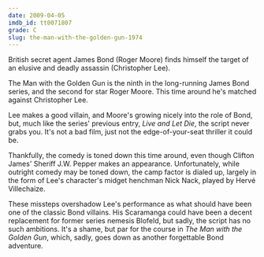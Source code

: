 ```yaml
---
date: 2009-04-05
imdb_id: tt0071807
grade: C
slug: the-man-with-the-golden-gun-1974
---
```


British secret agent James Bond (Roger Moore) finds himself the target of an elusive and deadly assassin (Christopher Lee).

The Man with the Golden Gun is the ninth in the long-running James Bond series, and the second for star Roger Moore. This time around he's matched against Christopher Lee.

Lee makes a good villain, and Moore's growing nicely into the role of Bond, but, much like the series' previous entry, <span data-imdb-id="tt0070328">_Live and Let Die_</span>, the script never grabs you. It's not a bad film, just not the edge-of-your-seat thriller it could be.

Thankfully, the comedy is toned down this time around, even though Clifton James' Sheriff J.W. Pepper makes an appearance. Unfortunately, while outright comedy may be toned down, the camp factor is dialed up, largely in the form of Lee's character's midget henchman Nick Nack, played by Hervé Villechaize.

These missteps overshadow Lee's performance as what should have been one of the classic Bond villains. His Scaramanga could have been a decent replacement for former series nemesis Blofeld, but sadly, the script has no such ambitions. It's a shame, but par for the course in _The Man with the Golden Gun_, which, sadly, goes down as another forgettable Bond adventure.
